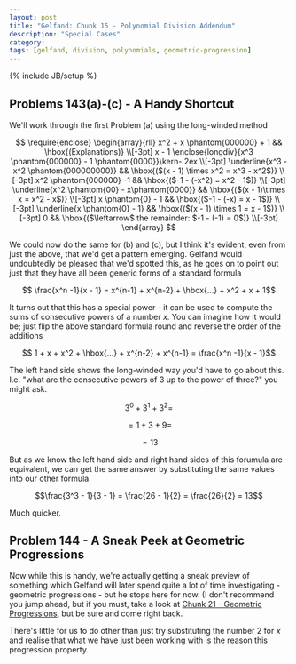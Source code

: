 ```yaml
---
layout: post
title: "Gelfand: Chunk 15 - Polynomial Division Addendum"
description: "Special Cases"
category: 
tags: [gelfand, division, polynomials, geometric-progression]
---
```

{% include JB/setup %}

## Problems 143(a)-(c) - A Handy Shortcut

We'll work through the first Problem (a) using the long-winded method

$$
\require{enclose}
\begin{array}{rll}
   x^2  + x \phantom{000000} + 1 && \hbox{(Explanations)} \\[-3pt]
   x - 1 \enclose{longdiv}{x^3 \phantom{000000} - 1 \phantom{0000}}\kern-.2ex \\[-3pt]
      \underline{x^3 - x^2 \phantom{000000000}} && \hbox{($(x - 1) \times x^2 = x^3 - x^2$)} \\[-3pt]
      x^2 \phantom{000000} -1 && \hbox{($-1 - (-x^2) = x^2 - 1$)} \\[-3pt]
      \underline{x^2 \phantom{00} - x\phantom{0000}} && \hbox{($(x - 1)\times x = x^2 - x$)} \\[-3pt]
      x \phantom{0} - 1  && \hbox{($-1 - (-x) = x - 1$)} \\[-3pt]
      \underline{x \phantom{0} - 1} && \hbox{($(x - 1) \times 1 = x - 1$)} \\[-3pt]
      0  && \hbox{($\leftarrow$ the remainder: $-1 - (-1) = 0$)} \\[-3pt]
  \end{array}
$$

We could now do the same for (b) and (c), but I think it's evident, even from just the above, that we'd get a pattern emerging.  Gelfand would undoubtedly be pleased that we'd spotted this, as he goes on to point out just that they have all been generic forms of a standard formula

$$ \frac{x^n -1}{x - 1} = x^{n-1} + x^{n-2} + \hbox{...} + x^2 + x + 1$$

It turns out that this has a special power - it can be used to compute the sums of consecutive powers of a number $x$.  You can imagine how it would be; just flip the above standard formula round and reverse the order of the additions

$$ 1 + x + x^2 + \hbox{...} + x^{n-2} + x^{n-1} = \frac{x^n -1}{x - 1}$$

The left hand side shows the long-winded way you'd have to go about this. I.e. "what are the consecutive powers of $3$ up to the power of three?" you might ask.

$$3^0 + 3^1 + 3^2= $$

$$ = 1 + 3 + 9= $$

$$ = 13$$

But as we know the left hand side and right hand sides of this forumula are equivalent, we can get the same answer by substituting the same values into our other formula.

$$\frac{3^3 - 1}{3 - 1} = \frac{26 - 1}{2} = \frac{26}{2} = 13$$

Much quicker.

## Problem 144 - A Sneak Peek at Geometric Progressions
Now while this is handy, we're actually getting a sneak preview of something which Gelfand will later spend quite a lot of time investigating - geometric progressions - but he stops here for now.  (I don't recommend you jump ahead, but if you must, take a look at [Chunk 21 - Geometric Progressions](), but be sure and come right back.

There's little for us to do other than just try substituting the number $2$ for $x$ and realise that what we have just been working with is the reason this progression property. 
